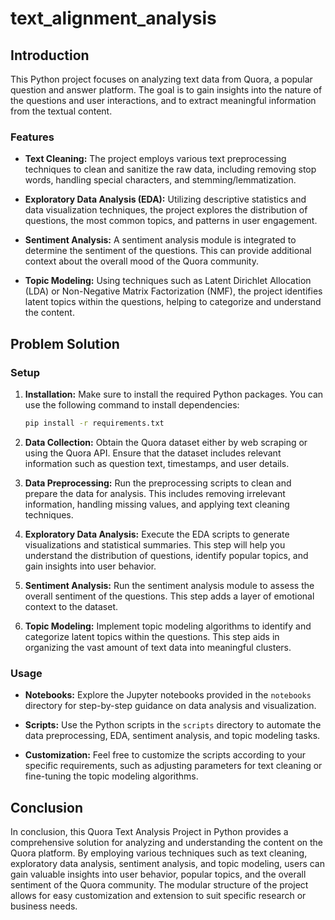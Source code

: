 # text_alignment_analysis

## Introduction

This Python project focuses on analyzing text data from Quora, a popular question and answer platform. The goal is to gain insights into the nature of the questions and user interactions, and to extract meaningful information from the textual content.

### Features
- **Text Cleaning:** The project employs various text preprocessing techniques to clean and sanitize the raw data, including removing stop words, handling special characters, and stemming/lemmatization.

- **Exploratory Data Analysis (EDA):** Utilizing descriptive statistics and data visualization techniques, the project explores the distribution of questions, the most common topics, and patterns in user engagement.

- **Sentiment Analysis:** A sentiment analysis module is integrated to determine the sentiment of the questions. This can provide additional context about the overall mood of the Quora community.

- **Topic Modeling:** Using techniques such as Latent Dirichlet Allocation (LDA) or Non-Negative Matrix Factorization (NMF), the project identifies latent topics within the questions, helping to categorize and understand the content.

## Problem Solution

### Setup
1. **Installation:** Make sure to install the required Python packages. You can use the following command to install dependencies:
    ```bash
    pip install -r requirements.txt
    ```

2. **Data Collection:** Obtain the Quora dataset either by web scraping or using the Quora API. Ensure that the dataset includes relevant information such as question text, timestamps, and user details.

3. **Data Preprocessing:** Run the preprocessing scripts to clean and prepare the data for analysis. This includes removing irrelevant information, handling missing values, and applying text cleaning techniques.

4. **Exploratory Data Analysis:** Execute the EDA scripts to generate visualizations and statistical summaries. This step will help you understand the distribution of questions, identify popular topics, and gain insights into user behavior.

5. **Sentiment Analysis:** Run the sentiment analysis module to assess the overall sentiment of the questions. This step adds a layer of emotional context to the dataset.

6. **Topic Modeling:** Implement topic modeling algorithms to identify and categorize latent topics within the questions. This step aids in organizing the vast amount of text data into meaningful clusters.

### Usage
- **Notebooks:** Explore the Jupyter notebooks provided in the `notebooks` directory for step-by-step guidance on data analysis and visualization.

- **Scripts:** Use the Python scripts in the `scripts` directory to automate the data preprocessing, EDA, sentiment analysis, and topic modeling tasks.

- **Customization:** Feel free to customize the scripts according to your specific requirements, such as adjusting parameters for text cleaning or fine-tuning the topic modeling algorithms.

## Conclusion

In conclusion, this Quora Text Analysis Project in Python provides a comprehensive solution for analyzing and understanding the content on the Quora platform. By employing various techniques such as text cleaning, exploratory data analysis, sentiment analysis, and topic modeling, users can gain valuable insights into user behavior, popular topics, and the overall sentiment of the Quora community. The modular structure of the project allows for easy customization and extension to suit specific research or business needs.
